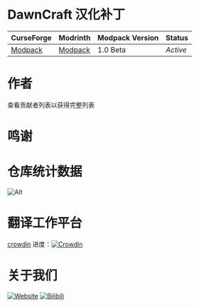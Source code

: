 # DawnCraft 汉化补丁
CurseForge|Modrinth|Modpack Version|Status
:-|:-|:-|:-
[Modpack](https://www.curseforge.com/minecraft/modpacks/dawn-craft)|[Modpack]()|1.0 Beta|*Active*|
# 作者
查看贡献者列表以获得完整列表
# 鸣谢

# 仓库统计数据
  ![Alt](https://repobeats.axiom.co/api/embed/d3dd1ee16c00c1cf444f82b6af13ca25e7036101.svg "Repobeats analytics image")

# 翻译工作平台  
  [crowdin](https://crowdin.com/project/dawncraft-chinese-patch-pack-)
  进度：[![Crowdin](https://badges.crowdin.net/dawncraft-chinese-patch-pack/localized.svg)](https://crowdin.com/project/dawncraft-chinese-patch-pack)
# 关于我们
  [![Website](https://shields.io/website?up_message=vmct-cn.top&url=http://vmct-cn.top&label=Website)](http://vmct-cn.top)
  [![Bilibili](https://shields.io/website?up_message=Space&url=https://space.bilibili.com/2085089798/&label=Bilibili)](https://space.bilibili.com/2085089798/)
  
<!--
  仓库统计数据等都需要自己填写，只是个模板而已，不会写那么细。
  仓库统计数据的表格来这里获取https://repobeats.axiom.co/ 然后将链接填写至空格当中
-->
